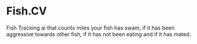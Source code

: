 # Fish.CV
Fish Tracking ai that counts miles your fish has swam, if it has been aggressive towards other fish, if it has not been eating and if it has mated. 
